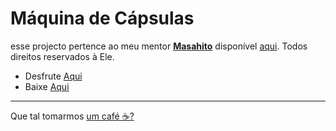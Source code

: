 # Máquina de Cápsulas

esse projecto pertence ao meu mentor **[Masahito](http://www.ma5a.com/)** disponível [aqui](https://codepen.io/Ma5a/full/OJdWKYZ). Todos direitos reservados à Ele.


- Desfrute [Aqui](https://bybenb.github.io/mRPG_project_02)
- Baixe [Aqui](https://github.com/bybenb/mRPG_project_02/archive/refs/heads/main.zip)

---
Que tal tomarmos [um café ☕?](https://coff.ee/bybenb)